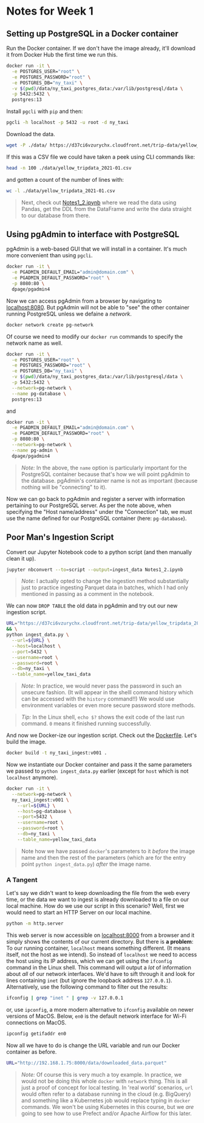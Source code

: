 # Notes for Week 1

## Setting up PostgreSQL in a Docker container

Run the Docker container. If we don't have the image already, it'll download it from Docker Hub the first time we run this.
``` bash
docker run -it \
  -e POSTGRES_USER="root" \
  -e POSTGRES_PASSWORD="root" \
  -e POSTGRES_DB="ny_taxi" \
  -v $(pwd)/data/ny_taxi_postgres_data:/var/lib/postgresql/data \
  -p 5432:5432 \
  postgres:13
```

Install `pgcli` with `pip` and then:
``` bash
pgcli -h localhost -p 5432 -u root -d ny_taxi
```

Download the data.
``` bash
wget -P ./data/ https://d37ci6vzurychx.cloudfront.net/trip-data/yellow_tripdata_2021-01.parquet
```

If this was a CSV file we could have taken a peek using CLI commands like:
``` bash
head -n 100 ./data/yellow_tripdata_2021-01.csv
```
and gotten a count of the number of lines with:
``` bash
wc -l ./data/yellow_tripdata_2021-01.csv
```

> Next, check out [Notes1_2.ipynb](Notes1_2.ipynb) where we read the data using Pandas, get the DDL from the DataFrame and write the data straight to our database from there.

## Using pgAdmin to interface with PostgreSQL

pgAdmin is a web-based GUI that we will install in a container. It's much more convenient than using `pgcli`.
``` bash
docker run -it \
  -e PGADMIN_DEFAULT_EMAIL="admin@domain.com" \
  -e PGADMIN_DEFAULT_PASSWORD="root" \
  -p 8080:80 \
  dpage/pgadmin4
```

Now we can access pgAdmin from a browser by navigating to [localhost:8080](http://localhost:8080). But pgAdmin will not be able to "see" the other container running PostgreSQL unless we defaine a *network*.
``` bash
docker network create pg-network
```

Of course we need to modify our `docker run` commands to specify the network name as well.
``` bash
docker run -it \
  -e POSTGRES_USER="root" \
  -e POSTGRES_PASSWORD="root" \
  -e POSTGRES_DB="ny_taxi" \
  -v $(pwd)/data/ny_taxi_postgres_data:/var/lib/postgresql/data \
  -p 5432:5432 \
  --network=pg-network \
  --name pg-database \
  postgres:13
```
and
``` bash
docker run -it \
  -e PGADMIN_DEFAULT_EMAIL="admin@domain.com" \
  -e PGADMIN_DEFAULT_PASSWORD="root" \
  -p 8080:80 \
  --network=pg-network \
  --name pg-admin \
  dpage/pgadmin4
```

> _Note:_ In the above, the `name` option is particularly important for the PostgreSQL container because that's how we will point pgAdmin to the database. pgAdmin's container name is not as important (because nothing will be "connecting" to it).

Now we can go back to pgAdmin and register a server with information pertaining to our PostgreSQL server. As per the note above, when specifying the "Host name/address" under the "Connection" tab, we must use the name defined for our PostgreSQL container (here: `pg-database`).

## Poor Man's Ingestion Script

Convert our Jupyter Notebook code to a python script (and then manually clean it up).
``` bash
jupyter nbconvert --to=script --output=ingest_data Notes1_2.ipynb
```

> _Note:_ I actually opted to change the ingestion method substantially just to practice ingesting Parquet data in batches, which I had only mentioned in passing as a comment in the notebook.

We can now `DROP TABLE` the old data in pgAdmin and try out our new ingestion script.
``` bash
URL="https://d37ci6vzurychx.cloudfront.net/trip-data/yellow_tripdata_2021-01.parquet" \
&& \
python ingest_data.py \
  --url=${URL} \
  --host=localhost \
  --port=5432 \
  --username=root \
  --password=root \
  --db=ny_taxi \
  --table_name=yellow_taxi_data
```

> _Note:_ In practice, we would never pass the password in such an unsecure fashion. (It will appear in the shelll command history which can be accessed with the `history` command!!) We would use environment variables or even more secure password store methods.

> _Tip:_ In the Linux shell, `echo $?` shows the exit code of the last run command. `0` means it finished running successfully.

And now we Docker-ize our ingestion script. Check out the [Dockerfile](Dockerfile). Let's build the image.
``` bash
docker build -t ny_taxi_ingest:v001 .
```

Now we instantiate our Docker container and pass it the same parameters we passed to `python ingest_data.py` earlier (except for `host` which is not `localhost` anymore).
``` bash
docker run -it \
  --network=pg-network \
  ny_taxi_ingest:v001 \
    --url=${URL} \
    --host=pg-database \
    --port=5432 \
    --username=root \
    --password=root \
    --db=ny_taxi \
    --table_name=yellow_taxi_data
```

> Note how we have passed `docker`'s parameters to it *before* the image name and then the rest of the parameters (which are for the entry point `python ingest_data.py`) *after* the image name.

### A Tangent

Let's say we didn't want to keep downloading the file from the web every time, or the data we want to ingest is already downloaded to a file on our local machine. How do we use our script in this scenario? Well, first we would need to start an HTTP Server on our local machine.
``` bash
python -m http.server
```

This web server is now accessible on [localhost:8000](http://localhost:8000) from a browser and it simply shows the contents of our current directory. But there is **a problem**: To our running container, `localhost` means something different. (It means itself, not the host as we intend). So instead of `localhost` we need to access the host using its IP address, which we can get using the `ifconfig` command in the Linux shell. This command will output a *lot* of information about *all* of our network interfaces. We'd have to sift through it and look for lines containing `inet` (but ignore the loopback address `127.0.0.1`). Alternatively, use the following command to filter out the results:
``` bash
ifconfig | grep "inet " | grep -v 127.0.0.1
```
or, use `ipconfig`, a more modern alternative to `ifconfig` available on newer versions of MacOS. Below, `en0` is the default network interface for Wi-Fi connections on MacOS.
``` bash
ipconfig getifaddr en0
```

Now all  we have to do is change the URL variable and run our Docker container as before.
``` bash
URL="http://192.168.1.75:8000/data/downloaded_data.parquet"
```

> _Note:_ Of course this is very much a toy example. In practice, we would not be doing this whole `docker` with `network` thing. This is all just a proof of concept for local testing. In 'real world' scenarios, `url` would often refer to a database running in the cloud (e.g. BigQuery) and something like a Kubernetes job would replace typing in `docker` commands. We won't be using Kubernetes in this course, but we *are* going to see how to use Prefect and/or Apache Airflow for this later.
